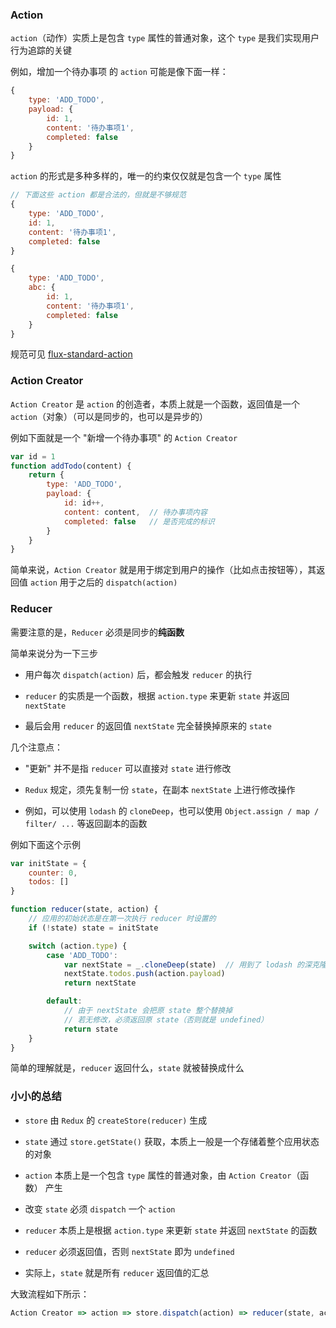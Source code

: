 ### Action

`action`（动作）实质上是包含 `type` 属性的普通对象，这个 `type` 是我们实现用户行为追踪的关键

例如，增加一个待办事项 的 `action` 可能是像下面一样：

```js
{
    type: 'ADD_TODO',
    payload: {
        id: 1,
        content: '待办事项1',
        completed: false
    }
}
```

`action` 的形式是多种多样的，唯一的约束仅仅就是包含一个 `type` 属性


```js
// 下面这些 action 都是合法的，但就是不够规范
{
	type: 'ADD_TODO',
	id: 1,
	content: '待办事项1',
	completed: false
}

{
	type: 'ADD_TODO',
	abc: {
		id: 1,
		content: '待办事项1',
		completed: false
	}
}
```

规范可见 [flux-standard-action](https://github.com/acdlite/flux-standard-action)


### Action Creator

`Action Creator` 是 `action` 的创造者，本质上就是一个函数，返回值是一个 `action`（对象）（可以是同步的，也可以是异步的）

例如下面就是一个 "新增一个待办事项" 的 `Action Creator`

```js
var id = 1
function addTodo(content) {
	return {
		type: 'ADD_TODO',
		payload: {
			id: id++,
			content: content,  // 待办事项内容
			completed: false   // 是否完成的标识
		}
	}
}
```

简单来说，`Action Creator` 就是用于绑定到用户的操作（比如点击按钮等），其返回值 `action` 用于之后的 `dispatch(action)`



### Reducer

需要注意的是，`Reducer` 必须是同步的**纯函数**

简单来说分为一下三步

* 用户每次 `dispatch(action)` 后，都会触发 `reducer` 的执行

* `reducer` 的实质是一个函数，根据 `action.type` 来更新 `state` 并返回 `nextState`

* 最后会用 `reducer` 的返回值 `nextState` 完全替换掉原来的 `state`

几个注意点：

* "更新" 并不是指 `reducer` 可以直接对 `state` 进行修改

* `Redux` 规定，须先复制一份 `state`，在副本 `nextState` 上进行修改操作

* 例如，可以使用 `lodash` 的 `cloneDeep`，也可以使用 `Object.assign / map / filter/ ...` 等返回副本的函数

例如下面这个示例

```js
var initState = {
	counter: 0,
	todos: []
}

function reducer(state, action) {
	// 应用的初始状态是在第一次执行 reducer 时设置的
	if (!state) state = initState

	switch (action.type) {
		case 'ADD_TODO':
			var nextState = _.cloneDeep(state)  // 用到了 lodash 的深克隆
			nextState.todos.push(action.payload)
			return nextState

		default:
			// 由于 nextState 会把原 state 整个替换掉
			// 若无修改，必须返回原 state（否则就是 undefined）
			return state
	}
}
```

简单的理解就是，`reducer` 返回什么，`state` 就被替换成什么



### 小小的总结

* `store` 由 `Redux` 的 `createStore(reducer)` 生成

* `state` 通过 `store.getState()` 获取，本质上一般是一个存储着整个应用状态的对象

* `action` 本质上是一个包含 `type` 属性的普通对象，由 `Action Creator`（函数） 产生

* 改变 `state` 必须 `dispatch` 一个 `action`

* `reducer` 本质上是根据 `action.type` 来更新 `state` 并返回 `nextState` 的函数

* `reducer` 必须返回值，否则 `nextState` 即为 `undefined`

* 实际上，`state` 就是所有 `reducer` 返回值的汇总

大致流程如下所示：

```js
Action Creator => action => store.dispatch(action) => reducer(state, action) => state（原） = nextState（新）
```